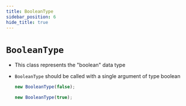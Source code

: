 ```yaml
---
title: BooleanType
sidebar_position: 6
hide_title: true
---
```


# ```BooleanType```

* This class represents the "boolean" data type

* ```BooleanType``` should be called with a single argument of type boolean

  ```js
  new BooleanType(false);

  new BooleanType(true);
  ```

